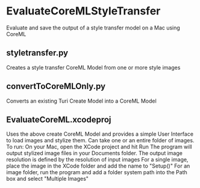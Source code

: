 # EvaluateCoreMLStyleTransfer
Evaluate and save the output of a style transfer model on a Mac using CoreML

## styletransfer.py
Creates a style transfer CoreML Model from one or more style images

## convertToCoreMLOnly.py
Converts an existing Turi Create Model into a CoreML Model

## EvaluateCoreML.xcodeproj
Uses the above create CoreML Model and provides a simple User Interface to load images and stylize them. 
Can take one or an entire folder of images. 
To run: On your Mac, open the XCode project and hit Run 
The program will output stylized image files in your Documents folder.
The output image resolution is defined by the resolution of input images
For a single image, place the image in the XCode folder and add the name to "Setup()"
For an image folder, run the program and add a folder system path into the Path box and select "Multiple Images"

